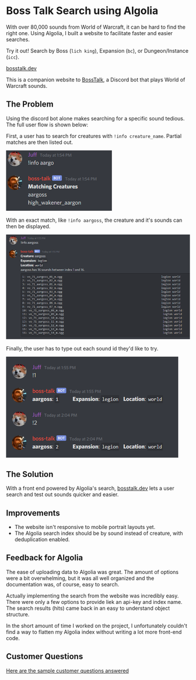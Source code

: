 # Boss Talk Search using Algolia

With over 80,000 sounds from World of Warcraft, it can be hard to find the right one. Using Algolia, I built a website to facilitate faster and easier searches.

Try it out! Search by Boss (`lich king`), Expansion (`bc`), or Dungeon/Instance (`icc`).

[bosstalk.dev](https://bosstalk.dev)

This is a companion website to [BossTalk](https://github.com/JeffCSlentz/BossTalk), a Discord bot that plays World of Warcraft sounds.

## The Problem

Using the discord bot alone makes searching for a specific sound tedious. The full user flow is shown below:

First, a user has to search for creatures with `!info creature_name`. Partial matches are then listed out.

![boss-talk, searching for creatures](resources/user-flow-1.png)

With an exact match, like `!info aargoss`, the creature and it's sounds can then be displayed.

![boss-talk, an exact match](resources/user-flow-2.png)

Finally, the user has to type out each sound id they'd like to try.

![boss-talk, testing sounds](resources/user-flow-3.png)


## The Solution

With a front end powered by Algolia's search, [bosstalk.dev](https://bosstalk.dev) lets a user search and test out sounds quicker and easier.

## Improvements

+ The website isn't responsive to mobile portrait layouts yet.
+ The Algolia search index should be by sound instead of creature, with deduplication enabled.

## Feedback for Algolia

The ease of uploading data to Algolia was great. The amount of options were a bit overwhelming, but it was all well organized and the documentation was, of course, easy to search. 

Actually implementing the search from the website was incredibly easy. There were only a few options to provide liek an api-key and index name. The search results (hits) came back in an easy to understand object structure. 

In the short amount of time I worked on the project, I unfortunately couldn't find a way to flatten my Algolia index without writing a lot more front-end code.

## Customer Questions

[Here are the sample customer questions answered](customer-questions-answered.md)